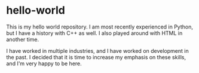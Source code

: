 # hello-world
This is my hello world repository.
I am most recently experienced in Python, but I have a history with C++ as well.
I also played around with HTML in another time.

I have worked in multiple industries, and I have worked on development in the past.
I decided that it is time to increase my emphasis on these skills, and I'm very happy to be here.
